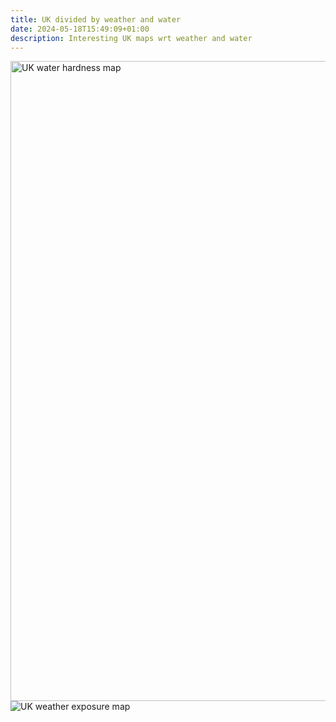 ```yaml
---
title: UK divided by weather and water
date: 2024-05-18T15:49:09+01:00
description: Interesting UK maps wrt weather and water
---
```


<img src="https://s.natalian.org/2024-05-18/uk-water-hardness-map-876x1024.png" alt="UK water hardness map" width="876" height="1024" />

<img src="https://s.natalian.org/2024-05-18/uk-exposure.png" alt="UK weather exposure map">
